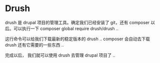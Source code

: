 # Drush

drush 是 drupal 项目的管理工具。确定我们已经安装了 git，还有 composer 以后。可以执行一下 composer global require drush/drush  ..



这行命令可以给我们下载最新的稳定版本的 drush  ..    composer 会自动去下载 drush 还有它需要的一些东西 .. 



完成以后， 我们就可以使用 drush 去管理 drupal 项目了 ..  



